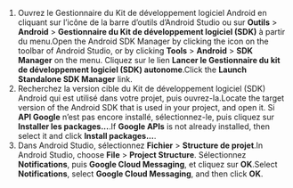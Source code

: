 1. <span data-ttu-id="cb233-101">Ouvrez le Gestionnaire du Kit de développement logiciel Android en cliquant sur l’icône de la barre d’outils d’Android Studio ou sur **Outils** > **Android** > **Gestionnaire du Kit de développement logiciel (SDK)** à partir du menu.</span><span class="sxs-lookup"><span data-stu-id="cb233-101">Open the Android SDK Manager by clicking the icon on the toolbar of Android Studio, or by clicking **Tools** > **Android** > **SDK Manager** on the menu.</span></span> <span data-ttu-id="cb233-102">Cliquez sur le lien **Lancer le Gestionnaire du kit de développement logiciel (SDK) autonome**.</span><span class="sxs-lookup"><span data-stu-id="cb233-102">Click the **Launch Standalone SDK Manager** link.</span></span>
2. <span data-ttu-id="cb233-103">Recherchez la version cible du Kit de développement logiciel (SDK) Android qui est utilisé dans votre projet, puis ouvrez-la.</span><span class="sxs-lookup"><span data-stu-id="cb233-103">Locate the target version of the Android SDK that is used in your project, and open it.</span></span> <span data-ttu-id="cb233-104">Si **API Google** n’est pas encore installé, sélectionnez-le, puis cliquez sur **Installer les packages...**.</span><span class="sxs-lookup"><span data-stu-id="cb233-104">If **Google APIs** is not already installed, then select it and click **Install packages...**.</span></span>
3. <span data-ttu-id="cb233-105">Dans Android Studio, sélectionnez **Fichier** > **Structure de projet**.</span><span class="sxs-lookup"><span data-stu-id="cb233-105">In Android Studio, choose **File** > **Project Structure**.</span></span> <span data-ttu-id="cb233-106">Sélectionnez **Notifications**, puis **Google Cloud Messaging**, et cliquez sur **OK**.</span><span class="sxs-lookup"><span data-stu-id="cb233-106">Select **Notifications**, select **Google Cloud Messaging**, and then click **OK**.</span></span>

<!--
3. Open **AndroidManifest.xml** and add this tag to the *application* tag.

        <meta-data android:name="com.google.android.gms.version"
            android:value="@integer/google_play_services_version" />
-->
